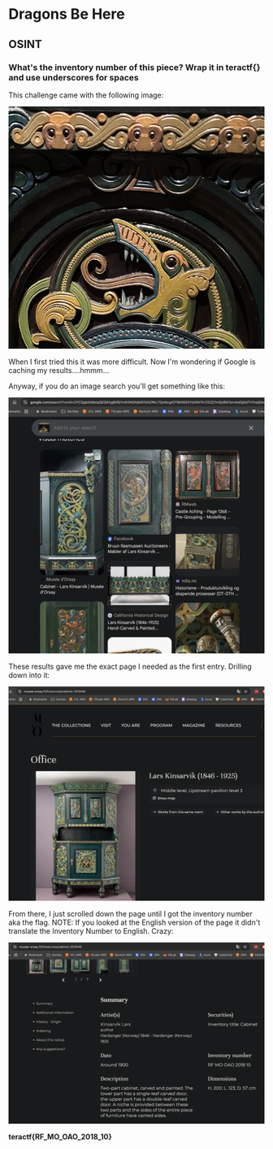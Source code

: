 # Dragons Be Here

## OSINT

### What's the inventory number of this piece?  Wrap it in teractf{} and use underscores for spaces

This challenge came with the following image:

![dragons](./dragons_be_here.png)

When I first tried this it was more difficult.  Now I'm wondering if Google is caching my results....hmmm...

Anyway, if you do an image search you'll get something like this:

![landing](./landing.png)

These results gave me the exact page I needed as the first entry.  Drilling down into it:

![Drill](./drill_down.png)

From there, I just scrolled down the page until I got the inventory number aka the flag.  NOTE: If you looked at the English version of the page it didn't translate the Inventory Number to English. Crazy:

![flag](./flag.png)


**teractf{RF_MO_OAO_2018_10}**

